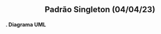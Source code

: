 <h2 align=center>Padrão Singleton (04/04/23)</h2>


<h4>. Diagrama UML</h4>

<div align="center">
  

</div>
